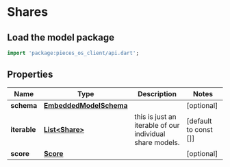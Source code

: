 # Shares

## Load the model package
```dart
import 'package:pieces_os_client/api.dart';
```

## Properties
Name | Type | Description | Notes
------------ | ------------- | ------------- | -------------
**schema** | [**EmbeddedModelSchema**](EmbeddedModelSchema) |  | [optional] 
**iterable** | [**List\<Share\>**](Share) | this is just an iterable of our individual share models. | [default to const []]
**score** | [**Score**](Score) |  | [optional] 




